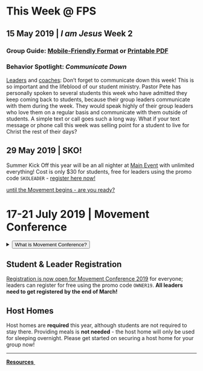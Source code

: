# This Week @ FPS

## 15 May 2019 | *I am Jesus* Week 2  

### Group Guide: [Mobile-Friendly Format](guide.html) or [Printable PDF](guide.pdf)  

### Behavior Spotlight: *Communicate Down*  
[Leaders](leaders.md) and [coaches](coaches.md): Don’t forget to communicate down this week! This is so important and the lifeblood of our student ministry. Pastor Pete has personally spoken to several students this week who have admitted they keep coming back to students, because their group leaders communicate with them during the week. They would speak highly of their group leaders who love them on a regular basis and communicate with them outside of students. A simple text or call goes such a long way. What if your text message or phone call this week was selling point for a student to live for Christ the rest of their days?  

## 29 May 2019 | SKO!  
Summer Kick Off this year will be an all nighter at [Main Event](https://www.mainevent.com/location/tennessee/knoxville/37923) with unlimited everything! Cost is only $30 for students, free for leaders using the promo code `SKOLEADER` - [register here now!](https://faithpromise.org/events/sko-summer-kick-off)  

<!-- set class to 'btn-primary' to make it blue & 'btn-danger' to make it red -->
<a class="btn btn-primary btn-block" href="#17-21-july-2019-movement-conference" role="button"><span id="MyTimer"></span> until the Movement begins - are you ready?</a>

# 17-21 July 2019 | Movement Conference  
<!--![Movement Logo](https://d16gqslxckkrrx.cloudfront.net/resized/480/images/events/movement-conference-2019-tall.jpg "Movement 2019 Logo")-->
<details>
  <summary><button type="button" class="btn btn-default btn-xs">What is Movement Conference?</button></summary>
  <h4>Movement is a three day conference where students from across the state of Tennessee are encouraged and inspired to join the movement and take it back to their schools and communities. Students will experience incredible worship and music, be inspired by world-class communicators, and have a ton of fun with hundreds of other students. An awakening is coming to our nation, and we believe it will start right here, right now - will you join the Movement?</h4>
</details>  

## Student & Leader Registration
[Registration is now open for Movement Conference 2019](https://movementconf.com/) for everyone; leaders can register for free using the promo code `OWNER19`. **All leaders need to get registered by the end of March!**  

## Host Homes  
Host homes are **required** this year, although students are not required to stay there. Providing meals is **not needed** - the host home will only be used for sleeping overnight. Please get started on securing a host home for your group now!  

<!--
# Jan 2020 | Fusion Weekend
<details>
  <summary><button type="button" class="btn btn-default btn-xs">What is Fusion Weekend?</button></summary>
  <h4>Fusion is an overnight weekend retreat that begins on Friday evening and ends on Sunday afternoon. Leaders and students will stay in a local host home for fellowship, small group time, meals, and some sleep each night. Music, worship, speaker messages, and just-for-fun events are experienced Friday night and throughout the day Saturday. The weekend closes out on Sunday at your local Faith Promise campus.</h4>
</details>
More information about Fusion 2020 will be posted soon.    
-->

<!--End of Markdown Content-->
<script src="scripts.js"></script>

<!--Bottom Page Nav Buttons-->
<hr>
<a class="btn btn-default btn-sm" href="/resources" role="button"><b>Resources</b>&nbsp;<i class="fa fa-arrow-right"></i></a>
